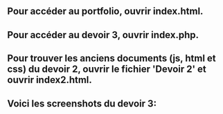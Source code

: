 ## Pour accéder au portfolio, ouvrir index.html.

## Pour accéder au devoir 3, ouvrir index.php.

## Pour trouver les anciens documents (js, html et css) du devoir 2, ouvrir le fichier 'Devoir 2' et ouvrir index2.html.

## Voici les screenshots du devoir 3:
